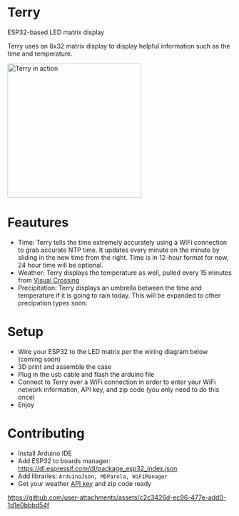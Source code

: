 # Terry
ESP32-based LED matrix display

Terry uses an 8x32 matrix display to display helpful information such as the time and temperature. 

<img width="300" alt="Terry in action" src="https://github.com/user-attachments/assets/0847cd3d-cbce-43cd-8a81-87a1cbf4bf79" />

# Feautures

- Time: Terry tells the time extremely accurately using a WiFi connection to grab accurate NTP time. It updates every minute on the minute by sliding in the new time from the right. Time is in 12-hour format for now, 24 hour time will be optional.
- Weather: Terry displays the temperature as well, pulled every 15 minutes from [Visual Crossing](https://www.visualcrossing.com/)
- Precipitation: Terry displays an umbrella between the time and temperature if it is going to rain today. This will be expanded to other precipation types soon.

# Setup
- Wire your ESP32 to the LED matrix per the wiring diagram below (coming soon)
- 3D print and assemble the case
- Plug in the usb cable and flash the arduino file
- Connect to Terry over a WiFi connection in order to enter your WiFi network information, API key, and zip code (you only need to do this once)
- Enjoy

# Contributing

- Install Arduino IDE
- Add ESP32 to boards manager: https://dl.espressif.com/dl/package_esp32_index.json
- Add libraries: `ArduinoJson, MDParola, WiFiManager`
- Get your weather [API key](https://www.visualcrossing.com/sign-up/) and zip code ready

https://github.com/user-attachments/assets/c2c3426d-ec96-477e-add0-1d1e0bbbd54f
